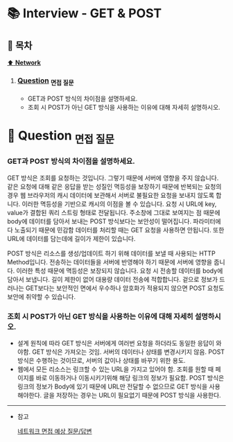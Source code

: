 # :books: Interview - GET & POST

## :bookmark_tabs: 목차

[:arrow_up: **Network**](../README.md)

1. ### [Question](#) <sub>면접 질문</sub>

   - GET과 POST 방식의 차이점을 설명하세요.
   - 조회 시 POST가 아닌 GET 방식을 사용하는 이유에 대해 자세히 설명하시오.


# :closed_book: Question <sub>면접 질문</sub>

### GET과 POST 방식의 차이점을 설명하세요.

GET 방식은 조회를 요청하는 것입니다. 그렇기 때문에 서버에 영향을 주지 않습니다. 같은 요청에 대해 같은 응답을 받는 성질인 멱등성을 보장하기 때문에 반복되는 요청의 경우 웹 브라우저의 캐시 데이터에 보관해서 서버로 불필요한 요청을 보내지 않도록 합니다. 이러한 멱등성을 기반으로 캐시의 이점을 볼 수 있습니다. 
요청 시 URL에 key, value가 결합된 쿼리 스트링 형태로 전달됩니다. 주소창에 그대로 보여지는 점 때문에 body에 데이터를 담아서 보내는 POST 방식보다는 보안성이 떨어집니다. 파라미터에 다 노출되기 때문에 민감함 데이터를 처리할 때는 GET 요청을 사용하면 안됩니다. 또한 URL에 데이터를 담는데에 길이가 제한이 있습니다.

POST 방식은 리소스를 생성/업데이트 하기 위해 데이터를 보낼 때 사용되는 HTTP Method입니다. 전송하는 데이터들을 서버에 반영해야 하기 때문에 서버에 영향을 줍니다. 이러한 특성 때문에 멱등성은 보장되지 않습니다.
요청 시 전송할 데이터를 body에 담아서 보냅니다. 길이 제한이 없어 대용량 데이터 전송에 적합합니다. 겉으로 정보가 드러나는 GET보다는 보안적인 면에서 우수하나 암호화가 적용되지 않으면 POST 요청도 보안에 취약할 수 있습니다.

### 조회 시 POST가 아닌 GET 방식을 사용하는 이유에 대해 자세히 설명하시오.

- 설계 원칙에 따라 GET 방식은 서버에게 여러번 요청을 하더라도 동일한 응답이 와야함.
   GET 방식은 가져오는 것임. 서버의 데이터나 상태를 변경시키지 않음.
   POST 방식은 수행하는 것이므로, 서버의 값이나 상태를 바꾸기 위한 용도.
- 웹에서 모든 리소스는 링크할 수 있는 URL을 가지고 있어야 함.
   조회를 원할 때 페이지를 바로 이동하거나 이동시키기위해 해당 링크의 정보가 필요함.
   POST 방식은 링크의 정보가 Body에 있기 때문에 URL만 전달할 수 없으므로 GET 방식을 사용해야한다.
   글을 저장하는 경우는 URL이 필요없기 때문에 POST 방식을 사용한다.


---

- 참고

   [네트워크 면접 예상 질문/답변](https://velog.io/@seungjun2/%EB%84%A4%ED%8A%B8%EC%9B%8C%ED%81%AC-%EC%A7%88%EB%AC%B8%EB%8B%B5%EB%B3%80-%EB%AF%B8%EC%99%84%EC%84%B1#%EF%B8%8F-%EB%B8%8C%EB%9D%BC%EC%9A%B0%EC%A0%80%EA%B0%80-%EC%9B%B9-%ED%8E%98%EC%9D%B4%EC%A7%80%EB%A5%BC-%EB%A1%9C%EB%93%9C%ED%95%98%EB%8A%94-%EA%B3%BC%EC%A0%95%EC%97%90-%EB%8C%80%ED%95%B4-%EC%84%A4%EB%AA%85%ED%95%98%EC%84%B8%EC%9A%94)